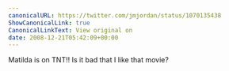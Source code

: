 ```yaml
---
canonicalURL: https://twitter.com/jmjordan/status/1070135438
ShowCanonicalLink: true
CanonicalLinkText: View original on
date: 2008-12-21T05:42:09+00:00
---
```

Matilda is on TNT!! Is it bad that I like that movie?